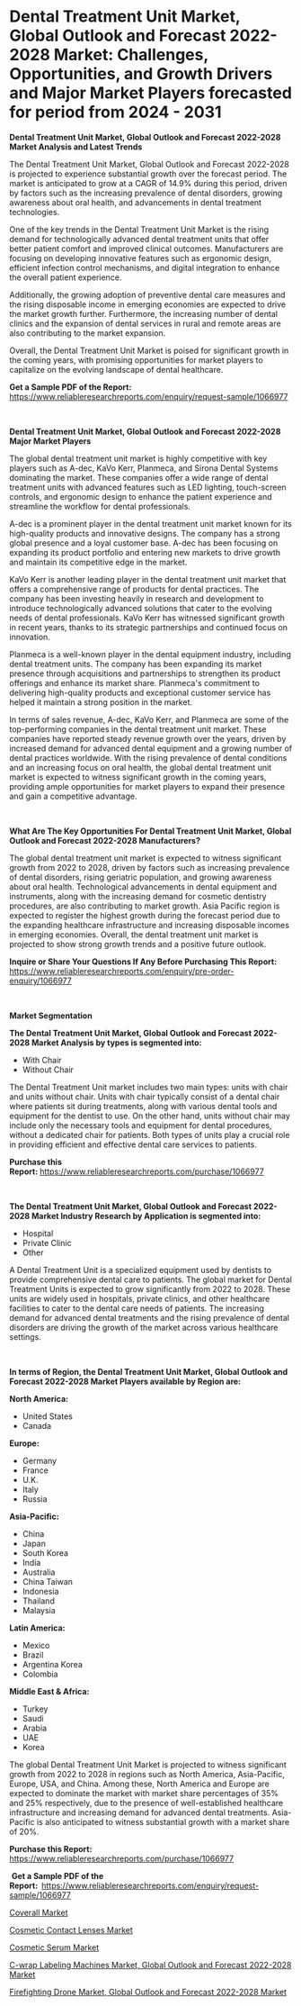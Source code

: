 <p><h1>Dental Treatment Unit Market, Global Outlook and Forecast 2022-2028 Market: Challenges, Opportunities, and Growth Drivers and Major Market Players forecasted for period from 2024 - 2031</h1></p><p><strong>Dental Treatment Unit Market, Global Outlook and Forecast 2022-2028 Market Analysis and Latest Trends</strong></p>
<p><p>The Dental Treatment Unit Market, Global Outlook and Forecast 2022-2028 is projected to experience substantial growth over the forecast period. The market is anticipated to grow at a CAGR of 14.9% during this period, driven by factors such as the increasing prevalence of dental disorders, growing awareness about oral health, and advancements in dental treatment technologies.</p><p>One of the key trends in the Dental Treatment Unit Market is the rising demand for technologically advanced dental treatment units that offer better patient comfort and improved clinical outcomes. Manufacturers are focusing on developing innovative features such as ergonomic design, efficient infection control mechanisms, and digital integration to enhance the overall patient experience.</p><p>Additionally, the growing adoption of preventive dental care measures and the rising disposable income in emerging economies are expected to drive the market growth further. Furthermore, the increasing number of dental clinics and the expansion of dental services in rural and remote areas are also contributing to the market expansion.</p><p>Overall, the Dental Treatment Unit Market is poised for significant growth in the coming years, with promising opportunities for market players to capitalize on the evolving landscape of dental healthcare.</p></p>
<p><strong>Get a Sample PDF of the Report:&nbsp;</strong> <a href="https://www.reliableresearchreports.com/enquiry/request-sample/1066977">https://www.reliableresearchreports.com/enquiry/request-sample/1066977</a></p>
<p>&nbsp;</p>
<p><strong>Dental Treatment Unit Market, Global Outlook and Forecast 2022-2028 Major Market Players</strong></p>
<p><p>The global dental treatment unit market is highly competitive with key players such as A-dec, KaVo Kerr, Planmeca, and Sirona Dental Systems dominating the market. These companies offer a wide range of dental treatment units with advanced features such as LED lighting, touch-screen controls, and ergonomic design to enhance the patient experience and streamline the workflow for dental professionals.</p><p>A-dec is a prominent player in the dental treatment unit market known for its high-quality products and innovative designs. The company has a strong global presence and a loyal customer base. A-dec has been focusing on expanding its product portfolio and entering new markets to drive growth and maintain its competitive edge in the market.</p><p>KaVo Kerr is another leading player in the dental treatment unit market that offers a comprehensive range of products for dental practices. The company has been investing heavily in research and development to introduce technologically advanced solutions that cater to the evolving needs of dental professionals. KaVo Kerr has witnessed significant growth in recent years, thanks to its strategic partnerships and continued focus on innovation.</p><p>Planmeca is a well-known player in the dental equipment industry, including dental treatment units. The company has been expanding its market presence through acquisitions and partnerships to strengthen its product offerings and enhance its market share. Planmeca's commitment to delivering high-quality products and exceptional customer service has helped it maintain a strong position in the market.</p><p>In terms of sales revenue, A-dec, KaVo Kerr, and Planmeca are some of the top-performing companies in the dental treatment unit market. These companies have reported steady revenue growth over the years, driven by increased demand for advanced dental equipment and a growing number of dental practices worldwide. With the rising prevalence of dental conditions and an increasing focus on oral health, the global dental treatment unit market is expected to witness significant growth in the coming years, providing ample opportunities for market players to expand their presence and gain a competitive advantage.</p></p>
<p>&nbsp;</p>
<p><strong>What Are The Key Opportunities For Dental Treatment Unit Market, Global Outlook and Forecast 2022-2028 Manufacturers?</strong></p>
<p><p>The global dental treatment unit market is expected to witness significant growth from 2022 to 2028, driven by factors such as increasing prevalence of dental disorders, rising geriatric population, and growing awareness about oral health. Technological advancements in dental equipment and instruments, along with the increasing demand for cosmetic dentistry procedures, are also contributing to market growth. Asia Pacific region is expected to register the highest growth during the forecast period due to the expanding healthcare infrastructure and increasing disposable incomes in emerging economies. Overall, the dental treatment unit market is projected to show strong growth trends and a positive future outlook.</p></p>
<p><strong>Inquire or Share Your Questions If Any Before Purchasing This Report:</strong> <a href="https://www.reliableresearchreports.com/enquiry/pre-order-enquiry/1066977">https://www.reliableresearchreports.com/enquiry/pre-order-enquiry/1066977</a></p>
<p>&nbsp;</p>
<p><strong>Market Segmentation</strong></p>
<p><strong>The Dental Treatment Unit Market, Global Outlook and Forecast 2022-2028 Market Analysis by types is segmented into:</strong></p>
<p><ul><li>With Chair</li><li>Without Chair</li></ul></p>
<p><p>The Dental Treatment Unit market includes two main types: units with chair and units without chair. Units with chair typically consist of a dental chair where patients sit during treatments, along with various dental tools and equipment for the dentist to use. On the other hand, units without chair may include only the necessary tools and equipment for dental procedures, without a dedicated chair for patients. Both types of units play a crucial role in providing efficient and effective dental care services to patients.</p></p>
<p><strong>Purchase this Report:&nbsp;</strong><a href="https://www.reliableresearchreports.com/purchase/1066977">https://www.reliableresearchreports.com/purchase/1066977</a></p>
<p>&nbsp;</p>
<p><strong>The Dental Treatment Unit Market, Global Outlook and Forecast 2022-2028 Market Industry Research by Application is segmented into:</strong></p>
<p><ul><li>Hospital</li><li>Private Clinic</li><li>Other</li></ul></p>
<p><p>A Dental Treatment Unit is a specialized equipment used by dentists to provide comprehensive dental care to patients. The global market for Dental Treatment Units is expected to grow significantly from 2022 to 2028. These units are widely used in hospitals, private clinics, and other healthcare facilities to cater to the dental care needs of patients. The increasing demand for advanced dental treatments and the rising prevalence of dental disorders are driving the growth of the market across various healthcare settings.</p></p>
<p>&nbsp;</p>
<p><strong>In terms of Region, the Dental Treatment Unit Market, Global Outlook and Forecast 2022-2028 Market Players available by Region are:</strong></p>
<p>
    <p> <strong> North America: </strong>
        <ul>
            <li>United States</li>
            <li>Canada</li>
        </ul>
        </p> 
    <p> <strong> Europe: </strong>
        <ul>
            <li>Germany</li>
            <li>France</li>
            <li>U.K.</li>
            <li>Italy</li>
            <li>Russia</li>
        </ul>
        </p> 
    <p> <strong> Asia-Pacific: </strong>
        <ul>
            <li>China</li>
            <li>Japan</li>
            <li>South Korea</li>
            <li>India</li>
            <li>Australia</li>
            <li>China Taiwan</li>
            <li>Indonesia</li>
            <li>Thailand</li>
            <li>Malaysia</li>
        </ul>
        </p> 
    <p> <strong> Latin America: </strong>
        <ul>
            <li>Mexico</li>
            <li>Brazil</li>
            <li>Argentina Korea</li>
            <li>Colombia</li>
        </ul>
        </p> 
    <p> <strong> Middle East & Africa: </strong>
        <ul>
            <li>Turkey</li>
            <li>Saudi</li>
            <li>Arabia</li>
            <li>UAE</li>
            <li>Korea</li>
        </ul>
    </p>
    </p>
<p><p>The global Dental Treatment Unit Market is projected to witness significant growth from 2022 to 2028 in regions such as North America, Asia-Pacific, Europe, USA, and China. Among these, North America and Europe are expected to dominate the market with market share percentages of 35% and 25% respectively, due to the presence of well-established healthcare infrastructure and increasing demand for advanced dental treatments. Asia-Pacific is also anticipated to witness substantial growth with a market share of 20%.</p></p>
<p><strong>Purchase this Report: </strong><a href="https://www.reliableresearchreports.com/purchase/1066977">https://www.reliableresearchreports.com/purchase/1066977</a></p>
<p>&nbsp;<strong>Get a Sample PDF of the Report:&nbsp;&nbsp;</strong><a href="https://www.reliableresearchreports.com/enquiry/request-sample/1066977">https://www.reliableresearchreports.com/enquiry/request-sample/1066977</a></p>
<p><strong></strong></p>
<p><p><a href="https://medium.com/@jensenklein/coverall-market-research-report-its-history-and-forecast-2024-to-2031-5f7c4297a988">Coverall Market</a></p><p><a href="https://medium.com/@jensenklein/decoding-cosmetic-contact-lenses-market-metrics-market-share-trends-and-growth-patterns-25230d859f7d">Cosmetic Contact Lenses Market</a></p><p><a href="https://medium.com/@jensenklein/cosmetic-serum-market-report-reveals-the-latest-trends-and-growth-opportunities-of-this-market-f6635a5f8496">Cosmetic Serum Market</a></p><p><a href="https://github.com/aliciawhite5576/Market-Research-Report-List-2/blob/main/c-wrap-labeling-machines-market-global-outlook-and-forecast-2022-2028-market.md">C-wrap Labeling Machines Market, Global Outlook and Forecast 2022-2028 Market</a></p><p><a href="https://github.com/marloy8/Market-Research-Report-List-2/blob/main/firefighting-drone-market-global-outlook-and-forecast-2022-2028-market.md">Firefighting Drone Market, Global Outlook and Forecast 2022-2028 Market</a></p></p>